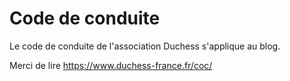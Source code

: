 # Code de conduite

Le code de conduite de l'association Duchess s'applique au blog.

Merci de lire https://www.duchess-france.fr/coc/